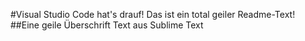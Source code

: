 #Visual Studio Code hat's drauf!
Das ist ein total geiler Readme-Text!
##Eine geile Überschrift
Text aus Sublime Text